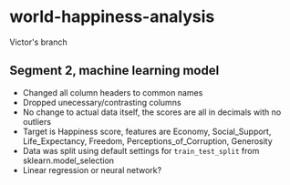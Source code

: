 # world-happiness-analysis
Victor's branch

## Segment 2, machine learning model
- Changed all column headers to common names
- Dropped unecessary/contrasting columns
- No change to actual data itself, the scores are all in decimals with no outliers
- Target is Happiness score, features are Economy, Social_Support, Life_Expectancy, Freedom, Perceptions_of_Corruption, Generosity
- Data was split using default settings for `train_test_split` from sklearn.model_selection
- Linear regression or neural network?